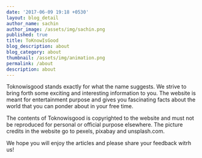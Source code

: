 ```yaml
---
date: '2017-06-09 19:18 +0530'
layout: blog_detail
author_name: sachin
author_image: /assets/img/sachin.png
published: true
title: ToKnowIsGood
blog_description: about
blog_category: about
thumbnail: /assets/img/animation.png
permalink: /about
description: about
---
```


Toknowisgood stands exactly for what the name suggests. We strive to bring forth some exciting and interesting information to you. The website is meant for entertainment purpose and gives you fascinating facts about the world that you can ponder about in your free time.

The contents of Toknowisgood is copyrighted to the website and must not be reproduced for personal or official purpose elsewhere. The picture credits in the website go to pexels, pixabay and unsplash.com.

We hope you will enjoy the articles and please share your feedback witrh us!
